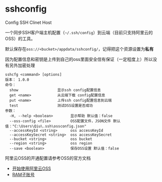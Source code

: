 # sshconfig
Config SSH Clinet Host

一个同步SSH客户端主机配置（`~/.ssh/config`）到云端（目前只支持阿里云的OSS）的工具。

默认保存在`oss://<bucket>/appdata/sshconfig/`，记得把这个资源设置为**私有**

因为配置信息和密钥是上传到自己的oss里面安全信有保证（一定程度上）所以没有另外加密处理

```
sshcfg <command> [options]
版本： 1.0.0
命令：
  show                  显示ssh config配置信息
  get <name>            从云端下载 config配置信息
  put <name>            上传ssh config配置信息到云端
  test                  测试OSS设置是否成功
参数：
  -H, --help <boolean>        显示帮助 默认值：false
  --oss-config <file>         OSS配置文件，JSON文件 默认值："C:\Users\Qiu\.ssh\ossconfig.json"
  --accessKeyId <string>      oss accessKeyId
  --accessKeySecret <string>  oss accessKeySecret
  --bucket <string>           oss bucket
  --region <string>           oss region
  --save <boolean>            保存OSS设置 默认值：false
  ```
  
  阿里云OSS的开通配置请参考OSS的官方文档
  * [开始使用阿里云OSS](https://help.aliyun.com/document_detail/31883.html?spm=a2c4g.11186623.2.10.5577639cgdKlQR)
  * [RAM子账号](https://help.aliyun.com/document_detail/100602.html?spm=a2c4g.11174283.6.625.4b917da2N1rMtw)
  
